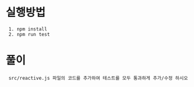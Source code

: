 # 실행방법

```
 1. npm install
 2. npm run test
```

# 풀이 

```
 src/reactive.js 파일의 코드를 추가하여 테스트를 모두 통과하게 추가/수정 하시오 
```